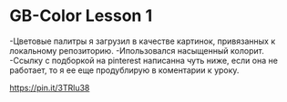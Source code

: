 # GB-Color Lesson 1
-Цветовые палитры я загрузил в качестве картинок, привязанных к локальному репозиторию.
-Ипользовался насыщенный колорит.
-Ссылку с подборкой на pinterest написанна чуть ниже, если она не работает, то я ее еще продублирую в коментарии к уроку.

https://pin.it/3TRlu38